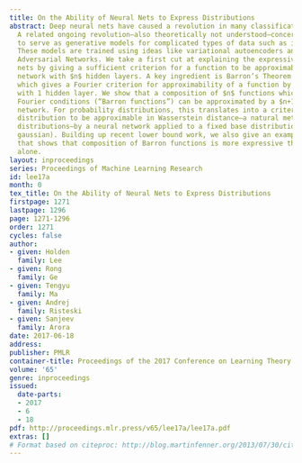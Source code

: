 ```yaml
---
title: On the Ability of Neural Nets to Express Distributions
abstract: Deep neural nets have caused a revolution in many classification tasks.
  A related ongoing revolution—also theoretically not understood—concerns their ability
  to serve as generative models for complicated types of data such as images and texts.
  These models are trained using ideas like variational autoencoders and Generative
  Adversarial Networks. We take a first cut at explaining the expressivity of multilayer
  nets by giving a sufficient criterion for a function to be approximable by a neural
  network with $n$ hidden layers. A key ingredient is Barron’s Theorem (Barron, 1993),
  which gives a Fourier criterion for approximability of a function by a neural network
  with 1 hidden layer. We show that a composition of $n$ functions which satisfy certain
  Fourier conditions (“Barron functions”) can be approximated by a $n+1$-layer neural
  network. For probability distributions, this translates into a criterion for a probability
  distribution to be approximable in Wasserstein distance—a natural metric on probability
  distributions—by a neural network applied to a fixed base distribution (e.g., multivariate
  gaussian). Building up recent lower bound work, we also give an example function
  that shows that composition of Barron functions is more expressive than Barron functions
  alone.
layout: inproceedings
series: Proceedings of Machine Learning Research
id: lee17a
month: 0
tex_title: On the Ability of Neural Nets to Express Distributions
firstpage: 1271
lastpage: 1296
page: 1271-1296
order: 1271
cycles: false
author:
- given: Holden
  family: Lee
- given: Rong
  family: Ge
- given: Tengyu
  family: Ma
- given: Andrej
  family: Risteski
- given: Sanjeev
  family: Arora
date: 2017-06-18
address: 
publisher: PMLR
container-title: Proceedings of the 2017 Conference on Learning Theory
volume: '65'
genre: inproceedings
issued:
  date-parts:
  - 2017
  - 6
  - 18
pdf: http://proceedings.mlr.press/v65/lee17a/lee17a.pdf
extras: []
# Format based on citeproc: http://blog.martinfenner.org/2013/07/30/citeproc-yaml-for-bibliographies/
---
```

